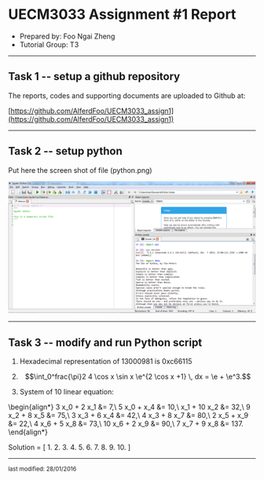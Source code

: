 UECM3033 Assignment #1 Report
========================================================

- Prepared by: Foo Ngai Zheng
- Tutorial Group: T3

--------------------------------------------------------

## Task 1 -- setup a github repository

The reports, codes and supporting documents are uploaded to Github at: 

[https://github.com/AlferdFoo/UECM3033_assign1](https://github.com/AlferdFoo/UECM3033_assign1)


---------------------------------------------------------

## Task 2 -- setup python

Put here the screen shot of file (python.png)

![python.png](python.png)


------------------------------------------------------------

## Task 3 -- modify and run Python script

1. Hexadecimal representation of 13000981 is 0xc66115

2. $$\int_0^frac{\pi}2 4 \cos x \sin x \e^{2 \cos x +1} \, dx = \e + \e^3.$$

3. System of 10 linear equation:

\begin{align*}
3 x_0 + 2 x_1 &= 7,\\
5 x_0 + x_4 &= 10,\\
x_1 + 10 x_2 &= 32,\\
9 x_2 + 8 x_5 &= 75,\\
3 x_3 + 6 x_4 &= 42,\\
4 x_3 + 8 x_7 &= 80,\\
2 x_5 + x_9 &= 22,\\
4 x_6 + 5 x_8 &= 73,\\
10 x_6 + 2 x_9 &= 90,\\
7 x_7 + 9 x_8 &= 137.
\end{align*}

Solution = [ 1. 2. 3. 4. 5. 6. 7. 8. 9. 10. ]

-----------------------------------

<sup>last modified: 28/01/2016</sup>
